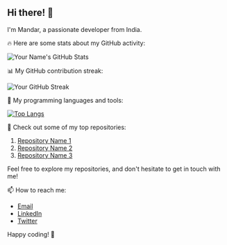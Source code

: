 ## Hi there! 👋

I'm Mandar, a passionate developer from India. 

🔥 Here are some stats about my GitHub activity:

![Your Name's GitHub Stats](https://github-readme-stats.vercel.app/api?username=123mandar&show_icons=true&count_private=true&theme=dark)

📊 My GitHub contribution streak:

![Your GitHub Streak](https://github-readme-streak-stats.herokuapp.com/?user=123mandar&theme=dark)

💼 My programming languages and tools:

[![Top Langs](https://github-readme-stats.vercel.app/api/top-langs/?username=123mandar&layout=compact&theme=dark)](https://github.com/123mandar)

🌟 Check out some of my top repositories:

1. [Repository Name 1](https://github.com/123man/repo1)
2. [Repository Name 2](https://github.com/123man/repo2)
3. [Repository Name 3](https://github.com/123man/repo3)

Feel free to explore my repositories, and don't hesitate to get in touch with me!

📫 How to reach me:

- [Email](mailto:youremail@example.com)
- [LinkedIn](https://www.linkedin.com/in/yourusername/)
- [Twitter](https://twitter.com/yourusername)

Happy coding! 🚀

